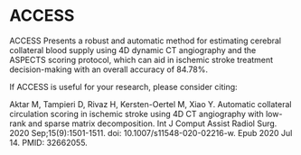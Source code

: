 # ACCESS

ACCESS Presents a robust and automatic method for estimating cerebral collateral blood supply using 4D dynamic CT angiography and the ASPECTS scoring protocol, which can aid in ischemic stroke treatment decision-making with an overall accuracy of 84.78%.

If ACCESS is useful for your research, please consider citing:

Aktar M, Tampieri D, Rivaz H, Kersten-Oertel M, Xiao Y. Automatic collateral circulation scoring in ischemic stroke using 4D CT angiography with low-rank and sparse matrix decomposition. Int J Comput Assist Radiol Surg. 2020 Sep;15(9):1501-1511. doi: 10.1007/s11548-020-02216-w. Epub 2020 Jul 14. PMID: 32662055.
